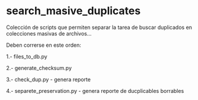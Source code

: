 # search_masive_duplicates
Colección de scripts que permiten separar la tarea de buscar duplicados en colecciones masivas de archivos...

Deben correrse en este orden:

1.- files_to_db.py

2.- generate_checksum.py

3.- check_dup.py - genera reporte

4.- separete_preservation.py - genera reporte de ducplicables borrables

